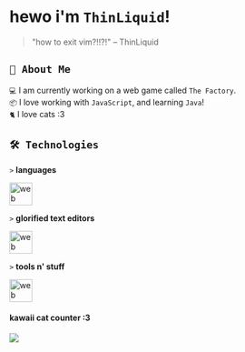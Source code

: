 # hewo i'm `ThinLiquid`!
> "how to exit vim?!!?!" – ThinLiquid

## `👤 About Me`

`💻`  I am currently working on a web game called `The Factory`.<br/>
`📦`  I love working with `JavaScript`, and learning `Java`!</br>
`🐈`  I love cats :3

## `🛠️ Technologies`

`>` **languages**

<img src="https://skillicons.dev/icons?i=ts,js,react,python" alt="web dev" height="40"/>

`>` **glorified text editors**

<img src="https://skillicons.dev/icons?i=vscode,eclipse,idea" alt="web dev" height="40"/>

`>` **tools n' stuff**

<img src="https://skillicons.dev/icons?i=bash,git,photoshop" alt="web dev" height="40"/>
<p align="center">
  <h4>kawaii cat counter :3</h4>
  <img src="https://count.getloli.com/get/@ThinLiquid?theme=moebooru">
</p>
